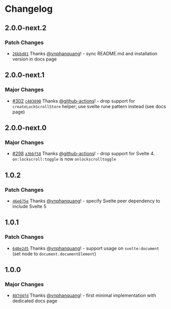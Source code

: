# Changelog

## 2.0.0-next.2

### Patch Changes

- [`26bbd81`](https://github.com/vnphanquang/svelte-put/commit/26bbd813c1e65ead04d5d6bcb29b97a34045646b) Thanks [@vnphanquang](https://github.com/vnphanquang)! - sync README.md and installation version in docs page

## 2.0.0-next.1

### Major Changes

- [#302](https://github.com/vnphanquang/svelte-put/pull/302) [`c403890`](https://github.com/vnphanquang/svelte-put/commit/c40389055cbb1c91a43c7461c7654cf1cfa234f8) Thanks [@github-actions](https://github.com/apps/github-actions)! - drop support for `createLockScrollStore` helper; use svelte rune pattern instead (see docs page)

## 2.0.0-next.0

### Major Changes

- [#298](https://github.com/vnphanquang/svelte-put/pull/298) [`a3bbf58`](https://github.com/vnphanquang/svelte-put/commit/a3bbf58e853bafea2d73a89ca6cb37a4ed0f5e59) Thanks [@github-actions](https://github.com/apps/github-actions)! - drop support for Svelte 4. `on:lockscroll:toggle` is now `onlockscrolltoggle`

## 1.0.2

### Patch Changes

- [`46e675e`](https://github.com/vnphanquang/svelte-put/commit/46e675e05e87ca042af231cd059dc944cd6080d5) Thanks [@vnphanquang](https://github.com/vnphanquang)! - specify Svelte peer dependency to include Svelte 5

## 1.0.1

### Patch Changes

- [`640e2d5`](https://github.com/vnphanquang/svelte-put/commit/640e2d54bca3672c63b318d7364d9c5dc518f867) Thanks [@vnphanquang](https://github.com/vnphanquang)! - support usage on `svelte:document` (set node to `document.documentElement`)

## 1.0.0

### Major Changes

- [`887d4fd`](https://github.com/vnphanquang/svelte-put/commit/887d4fda7c7d90439e8b7da538b2adabf6ca6a37) Thanks [@vnphanquang](https://github.com/vnphanquang)! - first minimal implementation with dedicated docs page
